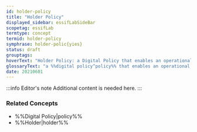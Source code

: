 ```yaml
---
id: holder-policy
title: "Holder Policy"
displayed_sidebar: essifLabSideBar
scopetag: essifLab
termtype: concept
termid: holder-policy
symphrase: holder-polic{yies}
status: draft
grouptags:
hoverText: "Holder Policy: a Digital Policy that enables an operational Holder component to function in accordance with the Objectives of its Principal"
glossaryText: "a %%digital policy^policy%% that enables an operational %%holder^holder%% component to function in accordance with the %%objectives^objective%% of its %%principal^principal%%."
date: 20210601
---
```


:::info Editor's note
Additional content is needed here.
:::

### Related Concepts
- %%Digital Policy|policy%%
- %%Holder|holder%%
